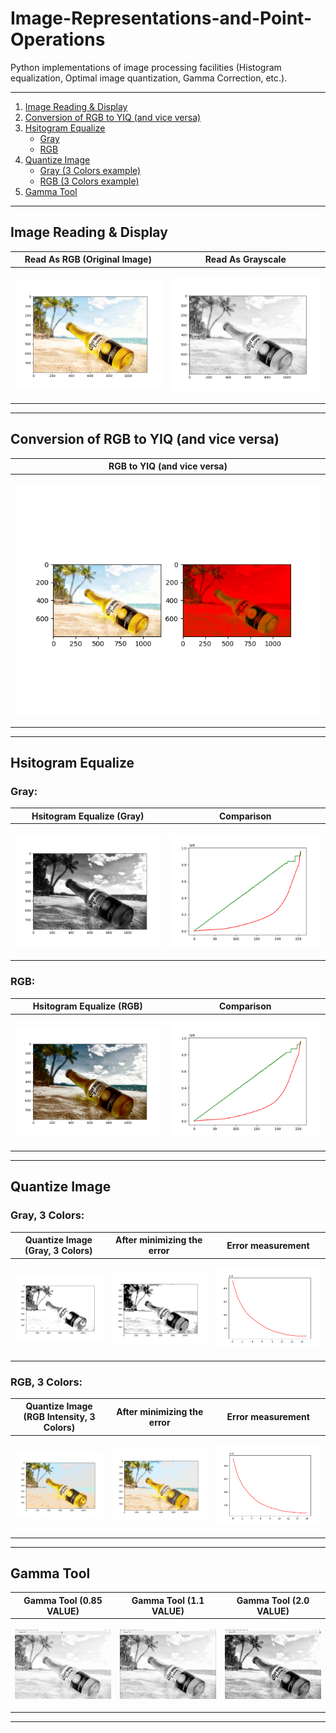# Image-Representations-and-Point-Operations
Python implementations of image processing facilities (Histogram equalization, Optimal image quantization, Gamma Correction, etc.).

-----

1. [ Image Reading & Display ](#image-reading--display)
2. [ Conversion of RGB to YIQ (and vice versa) ](#conversion-of-rgb-to-yiq-and-vice-versa)
3. [ Hsitogram Equalize ](#hsitogram-equalize)
	- [ Gray ](#-gray-)
	- [ RGB ](#-rgb-)
4. [ Quantize Image ](#quantize-image)
	- [ Gray (3 Colors example) ](#-gray-3-colors-)
	- [ RGB (3 Colors example) ](#-rgb-3-colors-)
5. [ Gamma Tool ](#gamma-tool)

-----
  
  
     
<h2>Image Reading & Display</h2>

| Read As RGB (Original Image) | Read As Grayscale |
| ------------- | ------------- |
| <p align="center"><img src="https://github.com/AlmogJakov/Image-Representations-and-Point-Operations/blob/main/demo/colored.png"/></p>  | <p align="center"><img src="https://github.com/AlmogJakov/Image-Representations-and-Point-Operations/blob/main/demo/gray.png"/></p>  |

-----

<h2>Conversion of RGB to YIQ (and vice versa)</h2>

<div align="center">
  
| RGB to YIQ (and vice versa) |
| ------------- |
| <p align="center"><img src="https://github.com/AlmogJakov/Image-Representations-and-Point-Operations/blob/main/demo/rgb_yiq.png"/></p>  |
  
</div>

-----

<h2>Hsitogram Equalize</h2>

<h3> Gray: </h3>

| Hsitogram Equalize (Gray) | Comparison |
| ------------- | ------------- |
| <p align="center"><img src="https://github.com/AlmogJakov/Image-Representations-and-Point-Operations/blob/main/demo/hist_gray.png"/></p>  | <p align="center"><img src="https://github.com/AlmogJakov/Image-Representations-and-Point-Operations/blob/main/demo/hist_gray_change.png"/></p>  |

<h3> RGB: </h3>

| Hsitogram Equalize (RGB) | Comparison |
| ------------- | ------------- |
| <p align="center"><img src="https://github.com/AlmogJakov/Image-Representations-and-Point-Operations/blob/main/demo/hist_colored.png"/></p>  | <p align="center"><img src="https://github.com/AlmogJakov/Image-Representations-and-Point-Operations/blob/main/demo/hist_colored_change.png"/></p>  |

-----

<h2>Quantize Image</h2>

<h3> Gray, 3 Colors: </h3>

| Quantize Image (Gray, 3 Colors) | After minimizing the error | Error measurement |
| ------------- | ------------- | ------------- |
| <p align="center"><img src="https://github.com/AlmogJakov/Image-Representations-and-Point-Operations/blob/main/demo/equalize_three_colors.png"/></p>  | <p align="center"><img src="https://github.com/AlmogJakov/Image-Representations-and-Point-Operations/blob/main/demo/equalize_three_colors_corrected.png"/></p>  | <p align="center"><img src="https://github.com/AlmogJakov/Image-Representations-and-Point-Operations/blob/main/demo/equalize_three_colors_change.png"/></p>  |

<h3> RGB, 3 Colors: </h3>

| Quantize Image (RGB Intensity, 3 Colors) | After minimizing the error | Error measurement |
| ------------- | ------------- | ------------- |
| <p align="center"><img src="https://github.com/AlmogJakov/Image-Representations-and-Point-Operations/blob/main/demo/equalize_yiq_three_colors.png"/></p>  | <p align="center"><img src="https://github.com/AlmogJakov/Image-Representations-and-Point-Operations/blob/main/demo/equalize_yiq_three_colors_corrected.png"/></p>  | <p align="center"><img src="https://github.com/AlmogJakov/Image-Representations-and-Point-Operations/blob/main/demo/equalize_yiq_three_colors_change.png"/></p>  |

-----

<h2>Gamma Tool</h2>

| Gamma Tool (0.85 VALUE) | Gamma Tool (1.1 VALUE) | Gamma Tool (2.0 VALUE) |
| ------------- | ------------- | ------------- |
| <p align="center"><img src="https://github.com/AlmogJakov/Image-Representations-and-Point-Operations/blob/main/demo/gamma_85.jpg"/></p>  | <p align="center"><img src="https://github.com/AlmogJakov/Image-Representations-and-Point-Operations/blob/main/demo/gamma_110.jpg"/></p>  | <p align="center"><img src="https://github.com/AlmogJakov/Image-Representations-and-Point-Operations/blob/main/demo/gamma_200.jpg"/></p>  |

-----
